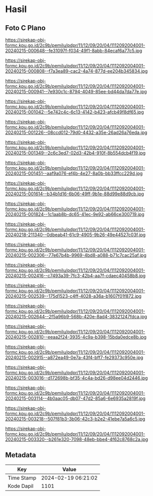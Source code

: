 # Hasil

## Foto C Plano

https://sirekap-obj-formc.kpu.go.id/2c9b/pemilu/pdpr/11/12/09/20/04/1112092004001-20240215-000648--fe31097f-f034-49f1-8abb-84ecaf6a77c5.jpg

https://sirekap-obj-formc.kpu.go.id/2c9b/pemilu/pdpr/11/12/09/20/04/1112092004001-20240215-000808--f7a3ea89-cac2-4a74-877d-ee204b345834.jpg

https://sirekap-obj-formc.kpu.go.id/2c9b/pemilu/pdpr/11/12/09/20/04/1112092004001-20240215-000941--7e930c1c-8794-4049-85ee-bd44da7da77e.jpg

https://sirekap-obj-formc.kpu.go.id/2c9b/pemilu/pdpr/11/12/09/20/04/1112092004001-20240215-001042--5e742c4c-6c13-4142-b423-afcb49f8df65.jpg

https://sirekap-obj-formc.kpu.go.id/2c9b/pemilu/pdpr/11/12/09/20/04/1112092004001-20240215-001226--08ccd012-79d0-4432-a35e-26ad26a76eda.jpg

https://sirekap-obj-formc.kpu.go.id/2c9b/pemilu/pdpr/11/12/09/20/04/1112092004001-20240215-001349--2c6c3ed7-02d3-42b4-910f-8b554dcb4f19.jpg

https://sirekap-obj-formc.kpu.go.id/2c9b/pemilu/pdpr/11/12/09/20/04/1112092004001-20240215-001451--aaf9a076-ef4b-4e27-8a0b-bb33ffcc229d.jpg

https://sirekap-obj-formc.kpu.go.id/2c9b/pemilu/pdpr/11/12/09/20/04/1112092004001-20240215-001614--b34b1d16-6b06-49ff-9b1e-88d99e88d9cb.jpg

https://sirekap-obj-formc.kpu.go.id/2c9b/pemilu/pdpr/11/12/09/20/04/1112092004001-20240215-001824--1c1aab8b-dc65-41ec-9e92-ab66ce300719.jpg

https://sirekap-obj-formc.kpu.go.id/2c9b/pemilu/pdpr/11/12/09/20/04/1112092004001-20240218-211340--0dbeab41-61c9-4905-9b26-49e44527c03f.jpg

https://sirekap-obj-formc.kpu.go.id/2c9b/pemilu/pdpr/11/12/09/20/04/1112092004001-20240215-002306--77e67b4b-9969-4bd8-a088-b71c7cac25af.jpg

https://sirekap-obj-formc.kpu.go.id/2c9b/pemilu/pdpr/11/12/09/20/04/1112092004001-20240215-002416--c7493a39-7fc3-42b4-aa7f-cdaec40458b8.jpg

https://sirekap-obj-formc.kpu.go.id/2c9b/pemilu/pdpr/11/12/09/20/04/1112092004001-20240215-002539--175d1523-c4ff-4028-a36a-b1607f01f872.jpg

https://sirekap-obj-formc.kpu.go.id/2c9b/pemilu/pdpr/11/12/09/20/04/1112092004001-20240215-002644--2f5a96b9-568b-420e-8ad4-38321247fdca.jpg

https://sirekap-obj-formc.kpu.go.id/2c9b/pemilu/pdpr/11/12/09/20/04/1112092004001-20240215-002810--eeaa2f24-3935-4c9a-b398-15bda0edce8b.jpg

https://sirekap-obj-formc.kpu.go.id/2c9b/pemilu/pdpr/11/12/09/20/04/1112092004001-20240215-002915--a872ea49-0e7a-43f4-bff7-fe29373c950e.jpg

https://sirekap-obj-formc.kpu.go.id/2c9b/pemilu/pdpr/11/12/09/20/04/1112092004001-20240215-003016--d172698b-bf35-4c4a-bd26-d98ee04d2446.jpg

https://sirekap-obj-formc.kpu.go.id/2c9b/pemilu/pdpr/11/12/09/20/04/1112092004001-20240215-003114--4b0aac05-db07-47d2-85a6-6e6935a2819f.jpg

https://sirekap-obj-formc.kpu.go.id/2c9b/pemilu/pdpr/11/12/09/20/04/1112092004001-20240215-003218--507f81b3-3b06-42c3-b2e2-41ebe7a5a6c5.jpg

https://sirekap-obj-formc.kpu.go.id/2c9b/pemilu/pdpr/11/12/09/20/04/1112092004001-20240215-003320--b261e320-7098-48eb-bbe4-4f62c8768c2a.jpg


## Metadata

| Key        | Value               |
| ---------- | ------------------- |
| Time Stamp | 2024-02-19 06:21:02 |
| Kode Dapil | 1101                |



